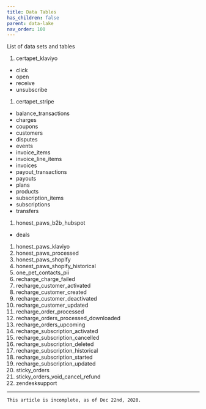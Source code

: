 ```yaml
---
title: Data Tables
has_children: false
parent: data-lake
nav_order: 100
---
```

List of data sets and tables

1. certapet_klaviyo
  - click
  - open
  - receive
  - unsubscribe

1. certapet_stripe
  - balance_transactions
  - charges
  - coupons
  - customers
  - disputes
  - events
  - invoice_items
  - invoice_line_items
  - invoices
  - payout_transactions
  - payouts
  - plans
  - products
  - subscription_items
  - subscriptions
  - transfers

1. honest_paws_b2b_hubspot
  - deals

1. honest_paws_klaviyo
1. honest_paws_processed
1. honest_paws_shopify
1. honest_paws_shopify_historical
1. one_pet_contacts_pii
1. recharge_charge_failed
1. recharge_customer_activated
1. recharge_customer_created
1. recharge_customer_deactivated
1. recharge_customer_updated
1. recharge_order_processed
1. recharge_orders_processed_downloaded
1. recharge_orders_upcoming
1. recharge_subscription_activated
1. recharge_subscription_cancelled
1. recharge_subscription_deleted
1. recharge_subscription_historical
1. recharge_subscription_started
1. recharge_subscription_updated
1. sticky_orders
1. sticky_orders_void_cancel_refund
1. zendesksupport

---
```
This article is incomplete, as of Dec 22nd, 2020.
```
